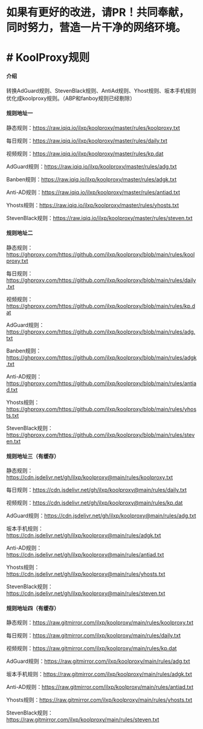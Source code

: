 
# 如果有更好的改进，请PR！共同奉献，同时努力，营造一片干净的网络环境。

# # KoolProxy规则

#### 介绍
转换AdGuard规则、StevenBlack规则、AntiAd规则、Yhost规则、坂本手机规则优化成koolproxy规则。（ABP和fanboy规则已经剔除）


#### 规则地址一

静态规则：https://raw.iqiq.io/ilxp/koolproxy/master/rules/koolproxy.txt

每日规则：https://raw.iqiq.io/ilxp/koolproxy/master/rules/daily.txt

视频规则：https://raw.iqiq.io/ilxp/koolproxy/master/rules/kp.dat

AdGuard规则：https://raw.iqiq.io/ilxp/koolproxy/master/rules/adg.txt 

Banben规则：https://raw.iqiq.io/ilxp/koolproxy/master/rules/adgk.txt

Anti-AD规则：https://raw.iqiq.io/ilxp/koolproxy/master/rules/antiad.txt

Yhosts规则：https://raw.iqiq.io/ilxp/koolproxy/master/rules/yhosts.txt

StevenBlack规则：https://raw.iqiq.io/ilxp/koolproxy/master/rules/steven.txt



#### 规则地址二

静态规则：https://ghproxy.com/https://github.com/ilxp/koolproxy/blob/main/rules/koolproxy.txt

每日规则：https://ghproxy.com/https://github.com/ilxp/koolproxy/blob/main/rules/daily.txt

视频规则：https://ghproxy.com/https://github.com/ilxp/koolproxy/blob/main/rules/kp.dat

AdGuard规则：https://ghproxy.com/https://github.com/ilxp/koolproxy/blob/main/rules/adg.txt 

Banben规则：https://ghproxy.com/https://github.com/ilxp/koolproxy/blob/main/rules/adgk.txt

Anti-AD规则：https://ghproxy.com/https://github.com/ilxp/koolproxy/blob/main/rules/antiad.txt

Yhosts规则：https://ghproxy.com/https://github.com/ilxp/koolproxy/blob/main/rules/yhosts.txt

StevenBlack规则：https://ghproxy.com/https://github.com/ilxp/koolproxy/blob/main/rules/steven.txt


#### 规则地址三（有缓存）

静态规则：https://cdn.jsdelivr.net/gh/ilxp/koolproxy@main/rules/koolproxy.txt

每日规则：https://cdn.jsdelivr.net/gh/ilxp/koolproxy@main/rules/daily.txt

视频规则：https://cdn.jsdelivr.net/gh/ilxp/koolproxy@main/rules/kp.dat

AdGuard规则：https://cdn.jsdelivr.net/gh/ilxp/koolproxy@main/rules/adg.txt 

坂本手机规则：https://cdn.jsdelivr.net/gh/ilxp/koolproxy@main/rules/adgk.txt

Anti-AD规则：https://cdn.jsdelivr.net/gh/ilxp/koolproxy@main/rules/antiad.txt

Yhosts规则：https://cdn.jsdelivr.net/gh/ilxp/koolproxy@main/rules/yhosts.txt

StevenBlack规则：https://cdn.jsdelivr.net/gh/ilxp/koolproxy@main/rules/steven.txt



#### 规则地址四（有缓存）

静态规则：https://raw.gitmirror.com/ilxp/koolproxy/main/rules/koolproxy.txt

每日规则：https://raw.gitmirror.com/ilxp/koolproxy/main/rules/daily.txt

视频规则：https://raw.gitmirror.com/ilxp/koolproxy/main/rules/kp.dat

AdGuard规则：https://raw.gitmirror.com/ilxp/koolproxy/main/rules/adg.txt 

坂本手机规则：https://raw.gitmirror.com/ilxp/koolproxy/main/rules/adgk.txt

Anti-AD规则：https://raw.gitmirror.com/ilxp/koolproxy/main/rules/antiad.txt

Yhosts规则：https://raw.gitmirror.com/ilxp/koolproxy/main/rules/yhosts.txt

StevenBlack规则：https://raw.gitmirror.com/ilxp/koolproxy/main/rules/steven.txt

